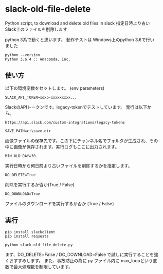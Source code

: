 # slack-old-file-delete
Python script, to download and delete old files in slack
指定日時より古いSlack上のファイルを削除します

python 3系で動くと思います。
動作テストは Windows上のpython 3.6で行いました
```
python --version
Python 3.6.4 :: Anaconda, Inc.
```

## 使い方
以下の環境変数をセットします。 (env parameters)
```
SLACK_API_TOKEN=xoxp-xxxxxxxxx...
```

SlackのAPIトークンです。legacy-tokenでテストしています。
発行は以下から。

`https://api.slack.com/custom-integrations/legacy-tokens`

```
SAVE_PATH=c:\save-dir
```
画像ファイルの保存先です。この下にチャンネル名でフォルダが生成され、その中に画像が保存されます。実行ログもここに出力されます。

```
MIN_OLD_DAY=30
```
実行日時から何日前より古いファイルを削除するかを指定します。

```
DO_DELETE=True
```
削除を実行するか否か(True / False)

```
DO_DOWNLOAD=True
```
ファイルのダウンロードを実行するか否か (True / False)

## 実行
```
pip install slackclient
pip install requests

python slack-old-file-delete.py
```
まず、DO_DELETE=False / DO_DOWNLOAD=False で試しに実行することを強くおすすめします。
また、事故防止の為に py ファイル内に max_loopという変数で最大処理数を制限しています。
